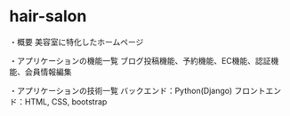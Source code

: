 # hair-salon
・概要
美容室に特化したホームページ

・アプリケーションの機能一覧
ブログ投稿機能、予約機能、EC機能、認証機能、会員情報編集

・アプリケーションの技術一覧
バックエンド：Python(Django)
フロントエンド：HTML, CSS, bootstrap